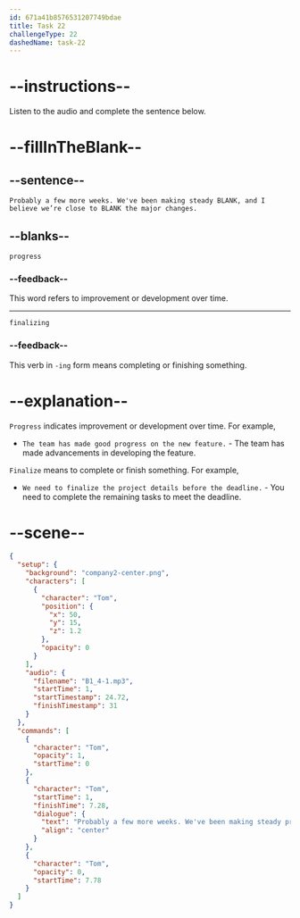 ```yaml
---
id: 671a41b8576531207749bdae
title: Task 22
challengeType: 22
dashedName: task-22
---
```


<!-- (audio) Tom: Probably a few more weeks. We've been making steady progress, and I believe we’re close to finalizing the major changes. -->

# --instructions--

Listen to the audio and complete the sentence below.

# --fillInTheBlank--

## --sentence--

`Probably a few more weeks. We've been making steady BLANK, and I believe we’re close to BLANK the major changes.`

## --blanks--

`progress`

### --feedback--

This word refers to improvement or development over time.

---

`finalizing`

### --feedback--

This verb in `-ing` form means completing or finishing something.

# --explanation--

`Progress` indicates improvement or development over time. For example,

- `The team has made good progress on the new feature.` - The team has made advancements in developing the feature.

`Finalize` means to complete or finish something. For example,

- `We need to finalize the project details before the deadline.` - You need to complete the remaining tasks to meet the deadline.

# --scene--

```json
{
  "setup": {
    "background": "company2-center.png",
    "characters": [
      {
        "character": "Tom",
        "position": {
          "x": 50,
          "y": 15,
          "z": 1.2
        },
        "opacity": 0
      }
    ],
    "audio": {
      "filename": "B1_4-1.mp3",
      "startTime": 1,
      "startTimestamp": 24.72,
      "finishTimestamp": 31
    }
  },
  "commands": [
    {
      "character": "Tom",
      "opacity": 1,
      "startTime": 0
    },
    {
      "character": "Tom",
      "startTime": 1,
      "finishTime": 7.28,
      "dialogue": {
        "text": "Probably a few more weeks. We've been making steady progress, and I believe we're close to finalizing the major changes.",
        "align": "center"
      }
    },
    {
      "character": "Tom",
      "opacity": 0,
      "startTime": 7.78
    }
  ]
}
```
